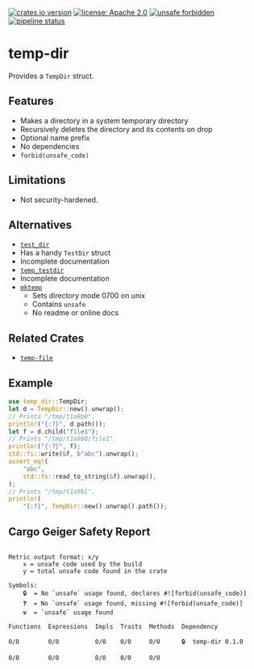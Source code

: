 [![crates.io version](https://img.shields.io/crates/v/temp-dir.svg)](https://crates.io/crates/temp-dir)
[![license: Apache 2.0](https://gitlab.com/leonhard-llc/ops/-/raw/main/license-apache-2.0.svg)](https://gitlab.com/leonhard-llc/ops/-/raw/main/temp-dir/LICENSE)
[![unsafe forbidden](https://gitlab.com/leonhard-llc/ops/-/raw/main/unsafe-forbidden.svg)](https://github.com/rust-secure-code/safety-dance/)
[![pipeline status](https://gitlab.com/leonhard-llc/ops/badges/main/pipeline.svg)](https://gitlab.com/leonhard-llc/ops/-/pipelines)

# temp-dir

Provides a `TempDir` struct.

## Features
- Makes a directory in a system temporary directory
- Recursively deletes the directory and its contents on drop
- Optional name prefix
- No dependencies
- `forbid(unsafe_code)`

## Limitations
- Not security-hardened.

## Alternatives
 - [`test_dir`](https://crates.io/crates/test_dir)
  - Has a handy `TestDir` struct
  - Incomplete documentation
 - [`temp_testdir`](https://crates.io/crates/temp_testdir)
  - Incomplete documentation
- [`mktemp`](https://crates.io/crates/mktemp)
  - Sets directory mode 0700 on unix
  - Contains `unsafe`
  - No readme or online docs

## Related Crates
- [`temp-file`](https://crates.io/crates/temp-file)

## Example
```rust
use temp_dir::TempDir;
let d = TempDir::new().unwrap();
// Prints "/tmp/t1a9b0".
println!("{:?}", d.path());
let f = d.child("file1");
// Prints "/tmp/t1a9b0/file1".
println!("{:?}", f);
std::fs::write(&f, b"abc").unwrap();
assert_eq!(
    "abc",
    std::fs::read_to_string(&f).unwrap(),
);
// Prints "/tmp/t1a9b1".
println!(
    "{:?}", TempDir::new().unwrap().path());
```

## Cargo Geiger Safety Report
```

Metric output format: x/y
    x = unsafe code used by the build
    y = total unsafe code found in the crate

Symbols: 
    🔒  = No `unsafe` usage found, declares #![forbid(unsafe_code)]
    ❓  = No `unsafe` usage found, missing #![forbid(unsafe_code)]
    ☢️  = `unsafe` usage found

Functions  Expressions  Impls  Traits  Methods  Dependency

0/0        0/0          0/0    0/0     0/0      🔒  temp-dir 0.1.0

0/0        0/0          0/0    0/0     0/0    

```

